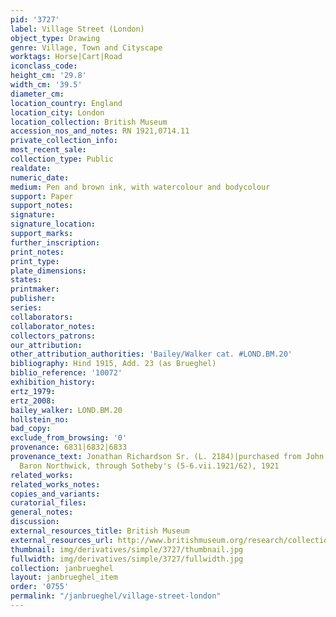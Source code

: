 ```yaml
---
pid: '3727'
label: Village Street (London)
object_type: Drawing
genre: Village, Town and Cityscape
worktags: Horse|Cart|Road
iconclass_code:
height_cm: '29.8'
width_cm: '39.5'
diameter_cm:
location_country: England
location_city: London
location_collection: British Museum
accession_nos_and_notes: RN 1921,0714.11
private_collection_info:
most_recent_sale:
collection_type: Public
realdate:
numeric_date:
medium: Pen and brown ink, with watercolour and bodycolour
support: Paper
support_notes:
signature:
signature_location:
support_marks:
further_inscription:
print_notes:
print_type:
plate_dimensions:
states:
printmaker:
publisher:
series:
collaborators:
collaborator_notes:
collectors_patrons:
our_attribution:
other_attribution_authorities: 'Bailey/Walker cat. #LOND.BM.20'
bibliography: Hind 1915, Add. 23 (as Brueghel)
biblio_reference: '10072'
exhibition_history:
ertz_1979:
ertz_2008:
bailey_walker: LOND.BM.20
hollstein_no:
bad_copy:
exclude_from_browsing: '0'
provenance: 6831|6832|6833
provenance_text: Jonathan Richardson Sr. (L. 2184)|purchased from John Rushout, 2nd
  Baron Northwick, through Sotheby's (5-6.vii.1921/62), 1921
related_works:
related_works_notes:
copies_and_variants:
curatorial_files:
general_notes:
discussion:
external_resources_title: British Museum
external_resources_url: http://www.britishmuseum.org/research/collection_online/collection_object_details.aspx
thumbnail: img/derivatives/simple/3727/thumbnail.jpg
fullwidth: img/derivatives/simple/3727/fullwidth.jpg
collection: janbrueghel
layout: janbrueghel_item
order: '0755'
permalink: "/janbrueghel/village-street-london"
---
```

